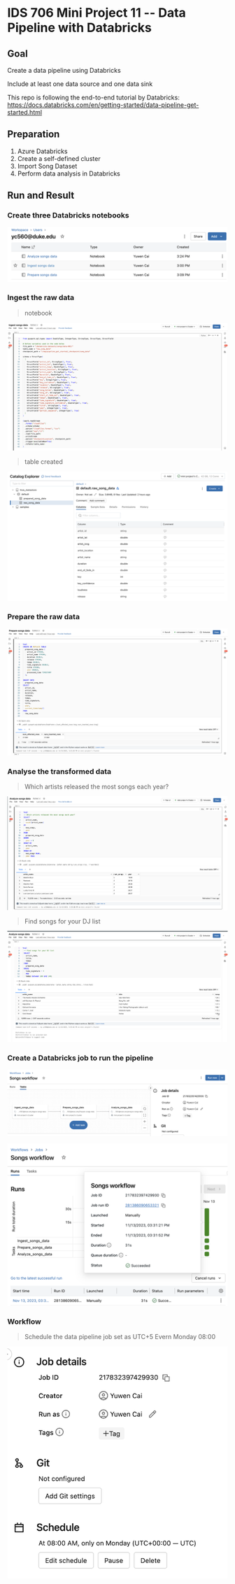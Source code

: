 # IDS 706 Mini Project 11 -- Data Pipeline with Databricks

## Goal

Create a data pipeline using Databricks

Include at least one data source and one data sink

This repo is following the end-to-end tutorial by Databricks: https://docs.databricks.com/en/getting-started/data-pipeline-get-started.html


## Preparation

1. Azure Databricks
2. Create a self-defined cluster
3. Import Song Dataset
4. Perform data analysis in Databricks

## Run and Result

### Create three Databricks notebooks

![workspace.png](outputs/workspace.png)

### Ingest the raw data
> notebook

![injest.png](outputs/injest.png)

> table created

![data.png](outputs/data.png)

### Prepare the raw data

![prepare.png](outputs/prepare.png)

### Analyse the transformed data

> Which artists released the most songs each year?

![analyse1.png](outputs/analyse1.png)

> Find songs for your DJ list

![analyse2.png](outputs/analyse2.png)

### Create a Databricks job to run the pipeline

![workflow.png](outputs/workflow.png)

![workflow_success.png](outputs/workflow_success.png)


### Workflow
> Schedule the data pipeline job
> set as UTC+5 Evern Monday 08:00

![schedule.png](outputs/schedule.png)


